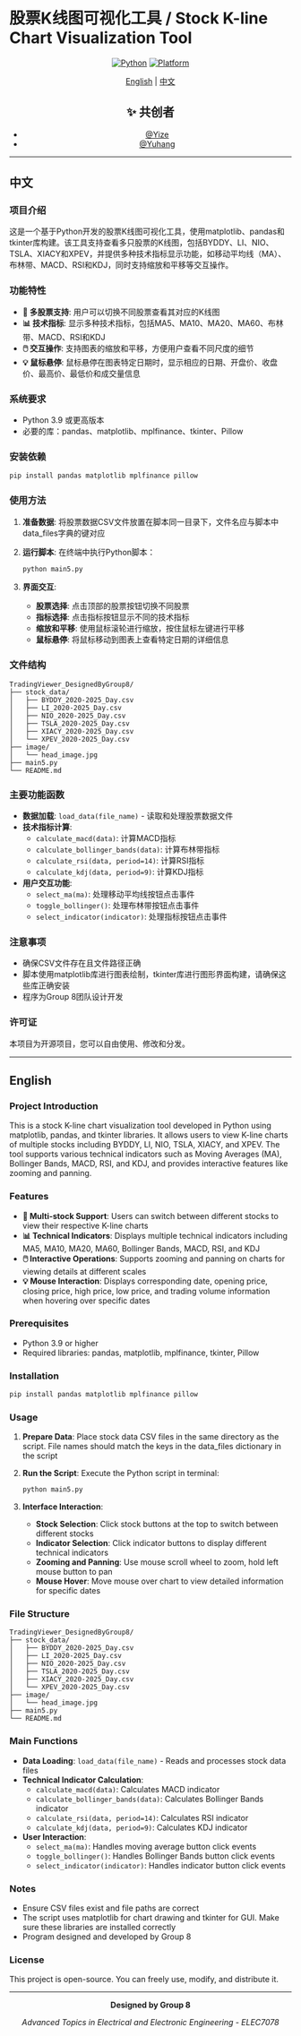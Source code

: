 # 股票K线图可视化工具 / Stock K-line Chart Visualization Tool

<div align="center">

[![Python](https://img.shields.io/badge/Python-3.9%2B-blue)](https://www.python.org/)
[![Platform](https://img.shields.io/badge/Platform-Windows-lightgrey)](https://www.microsoft.com/windows)

[English](#english) | [中文](#中文)


## ✨ 共创者
- [@Yize]([https://github.com/zhangsan](https://github.com/tuyize0))
- [@Yuhang]([https://github.com/lisi](https://github.com/yetsoclose260))

</div>

---

## 中文

### 项目介绍

这是一个基于Python开发的股票K线图可视化工具，使用matplotlib、pandas和tkinter库构建。该工具支持查看多只股票的K线图，包括BYDDY、LI、NIO、TSLA、XIACY和XPEV，并提供多种技术指标显示功能，如移动平均线（MA）、布林带、MACD、RSI和KDJ，同时支持缩放和平移等交互操作。

### 功能特性

- **🏢 多股票支持**: 用户可以切换不同股票查看其对应的K线图
- **📊 技术指标**: 显示多种技术指标，包括MA5、MA10、MA20、MA60、布林带、MACD、RSI和KDJ
- **🖱️ 交互操作**: 支持图表的缩放和平移，方便用户查看不同尺度的细节
- **💡 鼠标悬停**: 鼠标悬停在图表特定日期时，显示相应的日期、开盘价、收盘价、最高价、最低价和成交量信息

### 系统要求

- Python 3.9 或更高版本
- 必要的库：pandas、matplotlib、mplfinance、tkinter、Pillow

### 安装依赖

```bash
pip install pandas matplotlib mplfinance pillow
```

### 使用方法

1. **准备数据**: 将股票数据CSV文件放置在脚本同一目录下，文件名应与脚本中data_files字典的键对应

2. **运行脚本**: 在终端中执行Python脚本：
   ```bash
   python main5.py
   ```

3. **界面交互**:
   - **股票选择**: 点击顶部的股票按钮切换不同股票
   - **指标选择**: 点击指标按钮显示不同的技术指标
   - **缩放和平移**: 使用鼠标滚轮进行缩放，按住鼠标左键进行平移
   - **鼠标悬停**: 将鼠标移动到图表上查看特定日期的详细信息

### 文件结构

```
TradingViewer_DesignedByGroup8/
├── stock_data/
│   ├── BYDDY_2020-2025_Day.csv
│   ├── LI_2020-2025_Day.csv
│   ├── NIO_2020-2025_Day.csv
│   ├── TSLA_2020-2025_Day.csv
│   ├── XIACY_2020-2025_Day.csv
│   └── XPEV_2020-2025_Day.csv
├── image/
│   └── head_image.jpg
├── main5.py
└── README.md
```

### 主要功能函数

- **数据加载**: `load_data(file_name)` - 读取和处理股票数据文件
- **技术指标计算**:
  - `calculate_macd(data)`: 计算MACD指标
  - `calculate_bollinger_bands(data)`: 计算布林带指标
  - `calculate_rsi(data, period=14)`: 计算RSI指标
  - `calculate_kdj(data, period=9)`: 计算KDJ指标
- **用户交互功能**:
  - `select_ma(ma)`: 处理移动平均线按钮点击事件
  - `toggle_bollinger()`: 处理布林带按钮点击事件
  - `select_indicator(indicator)`: 处理指标按钮点击事件

### 注意事项

- 确保CSV文件存在且文件路径正确
- 脚本使用matplotlib库进行图表绘制，tkinter库进行图形界面构建，请确保这些库正确安装
- 程序为Group 8团队设计开发

### 许可证

本项目为开源项目，您可以自由使用、修改和分发。

---

## English

### Project Introduction

This is a stock K-line chart visualization tool developed in Python using matplotlib, pandas, and tkinter libraries. It allows users to view K-line charts of multiple stocks including BYDDY, LI, NIO, TSLA, XIACY, and XPEV. The tool supports various technical indicators such as Moving Averages (MA), Bollinger Bands, MACD, RSI, and KDJ, and provides interactive features like zooming and panning.

### Features

- **🏢 Multi-stock Support**: Users can switch between different stocks to view their respective K-line charts
- **📊 Technical Indicators**: Displays multiple technical indicators including MA5, MA10, MA20, MA60, Bollinger Bands, MACD, RSI, and KDJ
- **🖱️ Interactive Operations**: Supports zooming and panning on charts for viewing details at different scales
- **💡 Mouse Interaction**: Displays corresponding date, opening price, closing price, high price, low price, and trading volume information when hovering over specific dates

### Prerequisites

- Python 3.9 or higher
- Required libraries: pandas, matplotlib, mplfinance, tkinter, Pillow

### Installation

```bash
pip install pandas matplotlib mplfinance pillow
```

### Usage

1. **Prepare Data**: Place stock data CSV files in the same directory as the script. File names should match the keys in the data_files dictionary in the script

2. **Run the Script**: Execute the Python script in terminal:
   ```bash
   python main5.py
   ```

3. **Interface Interaction**:
   - **Stock Selection**: Click stock buttons at the top to switch between different stocks
   - **Indicator Selection**: Click indicator buttons to display different technical indicators
   - **Zooming and Panning**: Use mouse scroll wheel to zoom, hold left mouse button to pan
   - **Mouse Hover**: Move mouse over chart to view detailed information for specific dates

### File Structure

```
TradingViewer_DesignedByGroup8/
├── stock_data/
│   ├── BYDDY_2020-2025_Day.csv
│   ├── LI_2020-2025_Day.csv
│   ├── NIO_2020-2025_Day.csv
│   ├── TSLA_2020-2025_Day.csv
│   ├── XIACY_2020-2025_Day.csv
│   └── XPEV_2020-2025_Day.csv
├── image/
│   └── head_image.jpg
├── main5.py
└── README.md
```

### Main Functions

- **Data Loading**: `load_data(file_name)` - Reads and processes stock data files
- **Technical Indicator Calculation**:
  - `calculate_macd(data)`: Calculates MACD indicator
  - `calculate_bollinger_bands(data)`: Calculates Bollinger Bands indicator
  - `calculate_rsi(data, period=14)`: Calculates RSI indicator
  - `calculate_kdj(data, period=9)`: Calculates KDJ indicator
- **User Interaction**:
  - `select_ma(ma)`: Handles moving average button click events
  - `toggle_bollinger()`: Handles Bollinger Bands button click events
  - `select_indicator(indicator)`: Handles indicator button click events

### Notes

- Ensure CSV files exist and file paths are correct
- The script uses matplotlib for chart drawing and tkinter for GUI. Make sure these libraries are installed correctly
- Program designed and developed by Group 8

### License

This project is open-source. You can freely use, modify, and distribute it.

---

<div align="center">

**Designed by Group 8** 

*Advanced Topics in Electrical and Electronic Engineering - ELEC7078*

</div> 
